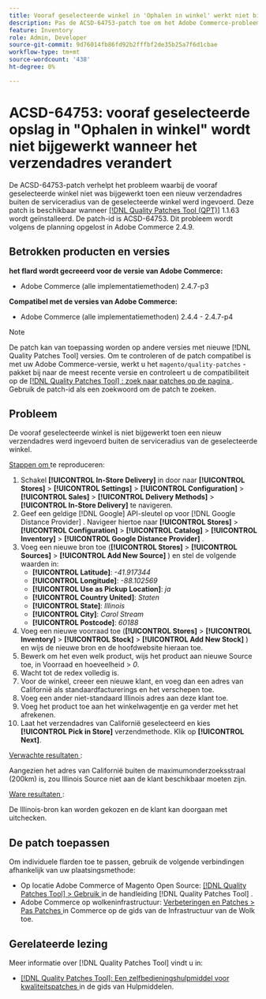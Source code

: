```yaml
---
title: Vooraf geselecteerde winkel in 'Ophalen in winkel' werkt niet bij wanneer het verzendadres verandert
description: Pas de ACSD-64753-patch toe om het Adobe Commerce-probleem op te lossen waarbij de vooraf geselecteerde winkel niet werd bijgewerkt toen een nieuw verzendadres buiten de serviceradius van de geselecteerde winkel werd ingevoerd.
feature: Inventory
role: Admin, Developer
source-git-commit: 9d76014fb86fd92b2fffbf2de35b25a7f6d1cbae
workflow-type: tm+mt
source-wordcount: '438'
ht-degree: 0%

---
```



# ACSD-64753: vooraf geselecteerde opslag in &quot;Ophalen in winkel&quot; wordt niet bijgewerkt wanneer het verzendadres verandert

De ACSD-64753-patch verhelpt het probleem waarbij de vooraf geselecteerde winkel niet was bijgewerkt toen een nieuw verzendadres buiten de serviceradius van de geselecteerde winkel werd ingevoerd. Deze patch is beschikbaar wanneer [[!DNL Quality Patches Tool (QPT)]](/help/tools/quality-patches-tool/quality-patches-tool-to-self-serve-quality-patches.md) 1.1.63 wordt geïnstalleerd. De patch-id is ACSD-64753. Dit probleem wordt volgens de planning opgelost in Adobe Commerce 2.4.9.

## Betrokken producten en versies

**het flard wordt gecreeerd voor de versie van Adobe Commerce:**

* Adobe Commerce (alle implementatiemethoden) 2.4.7-p3

**Compatibel met de versies van Adobe Commerce:**

* Adobe Commerce (alle implementatiemethoden) 2.4.4 - 2.4.7-p4

>[!NOTE]
>
>De patch kan van toepassing worden op andere versies met nieuwe [!DNL Quality Patches Tool] versies. Om te controleren of de patch compatibel is met uw Adobe Commerce-versie, werkt u het `magento/quality-patches` -pakket bij naar de meest recente versie en controleert u de compatibiliteit op de [[!DNL Quality Patches Tool] : zoek naar patches op de pagina ](https://experienceleague.adobe.com/tools/commerce-quality-patches/index.html?lang=nl-NL) . Gebruik de patch-id als een zoekwoord om de patch te zoeken.

## Probleem

De vooraf geselecteerde winkel is niet bijgewerkt toen een nieuw verzendadres werd ingevoerd buiten de serviceradius van de geselecteerde winkel.

<u> Stappen om </u> te reproduceren:

1. Schakel **[!UICONTROL In-Store Delivery]** in door naar **[!UICONTROL Stores]** > **[!UICONTROL Settings]** > **[!UICONTROL Configuration]** > **[!UICONTROL Sales]** > **[!UICONTROL Delivery Methods]** > **[!UICONTROL In-Store Delivery]** te navigeren.
1. Geef een geldige [!DNL Google] API-sleutel op voor [!DNL Google Distance Provider] . Navigeer hiertoe naar **[!UICONTROL Stores]** > **[!UICONTROL Configuration]** > **[!UICONTROL Catalog]** > **[!UICONTROL Inventory]** > **[!UICONTROL Google Distance Provider]** .
1. Voeg een nieuwe bron toe (**[!UICONTROL Stores]** > **[!UICONTROL Sources]** > **[!UICONTROL Add New Source]** ) en stel de volgende waarden in:
   * **[!UICONTROL Latitude]**: *-41.917344*
   * **[!UICONTROL Longitude]**: *-88.102569*
   * **[!UICONTROL Use as Pickup Location]**: *ja*
   * **[!UICONTROL Country United]**: *Staten*
   * **[!UICONTROL State]**: *Illinois*
   * **[!UICONTROL City]**: *Carol Stream*
   * **[!UICONTROL Postcode]**: *60188*
1. Voeg een nieuwe voorraad toe (**[!UICONTROL Stores]** > **[!UICONTROL Inventory]** > **[!UICONTROL Stock]** > **[!UICONTROL Add New Stock]** ) en wijs de nieuwe bron en de hoofdwebsite hieraan toe.
1. Bewerk om het even welk product, wijs het product aan nieuwe Source toe, in Voorraad en hoeveelheid > *0*.
1. Wacht tot de redex volledig is.
1. Voor de winkel, creeer een nieuwe klant, en voeg dan een adres van Californië als standaardfacturerings en het verschepen toe.
1. Voeg een ander niet-standaard Illinois adres aan deze klant toe.
1. Voeg het product toe aan het winkelwagentje en ga verder met het afrekenen.
1. Laat het verzendadres van Californië geselecteerd en kies **[!UICONTROL Pick in Store]** verzendmethode. Klik op **[!UICONTROL Next]**.

<u> Verwachte resultaten </u>:

Aangezien het adres van Californië buiten de maximumonderzoeksstraal (200km) is, zou Illinois Source niet aan de klant beschikbaar moeten zijn.

<u> Ware resultaten </u>:

De Illinois-bron kan worden gekozen en de klant kan doorgaan met uitchecken.

## De patch toepassen

Om individuele flarden toe te passen, gebruik de volgende verbindingen afhankelijk van uw plaatsingsmethode:

* Op locatie Adobe Commerce of Magento Open Source: [[!DNL Quality Patches Tool] > Gebruik ](/help/tools/quality-patches-tool/usage.md) in de handleiding [!DNL Quality Patches Tool] .
* Adobe Commerce op wolkeninfrastructuur: [ Verbeteringen en Patches > Pas Patches ](https://experienceleague.adobe.com/docs/commerce-cloud-service/user-guide/develop/upgrade/apply-patches.html?lang=nl-NL) in Commerce op de gids van de Infrastructuur van de Wolk toe.

## Gerelateerde lezing

Meer informatie over [!DNL Quality Patches Tool] vindt u in:

* [[!DNL Quality Patches Tool]: Een zelfbedieningshulpmiddel voor kwaliteitspatches ](/help/tools/quality-patches-tool/quality-patches-tool-to-self-serve-quality-patches.md) in de gids van Hulpmiddelen.

